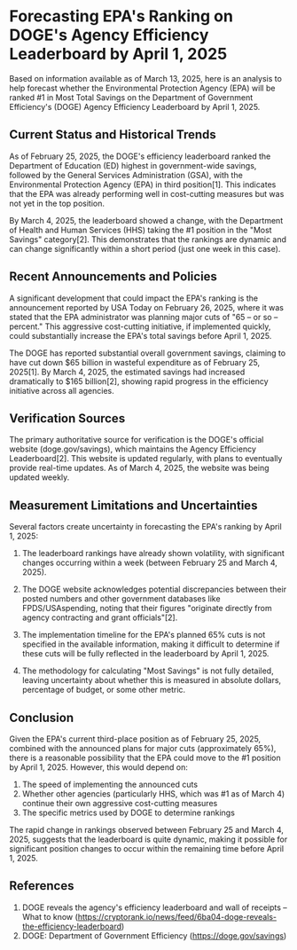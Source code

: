 # Forecasting EPA's Ranking on DOGE's Agency Efficiency Leaderboard by April 1, 2025

Based on information available as of March 13, 2025, here is an analysis to help forecast whether the Environmental Protection Agency (EPA) will be ranked #1 in Most Total Savings on the Department of Government Efficiency's (DOGE) Agency Efficiency Leaderboard by April 1, 2025.

## Current Status and Historical Trends

As of February 25, 2025, the DOGE's efficiency leaderboard ranked the Department of Education (ED) highest in government-wide savings, followed by the General Services Administration (GSA), with the Environmental Protection Agency (EPA) in third position[1]. This indicates that the EPA was already performing well in cost-cutting measures but was not yet in the top position.

By March 4, 2025, the leaderboard showed a change, with the Department of Health and Human Services (HHS) taking the #1 position in the "Most Savings" category[2]. This demonstrates that the rankings are dynamic and can change significantly within a short period (just one week in this case).

## Recent Announcements and Policies

A significant development that could impact the EPA's ranking is the announcement reported by USA Today on February 26, 2025, where it was stated that the EPA administrator was planning major cuts of "65 – or so – percent." This aggressive cost-cutting initiative, if implemented quickly, could substantially increase the EPA's total savings before April 1, 2025.

The DOGE has reported substantial overall government savings, claiming to have cut down $65 billion in wasteful expenditure as of February 25, 2025[1]. By March 4, 2025, the estimated savings had increased dramatically to $165 billion[2], showing rapid progress in the efficiency initiative across all agencies.

## Verification Sources

The primary authoritative source for verification is the DOGE's official website (doge.gov/savings), which maintains the Agency Efficiency Leaderboard[2]. This website is updated regularly, with plans to eventually provide real-time updates. As of March 4, 2025, the website was being updated weekly.

## Measurement Limitations and Uncertainties

Several factors create uncertainty in forecasting the EPA's ranking by April 1, 2025:

1. The leaderboard rankings have already shown volatility, with significant changes occurring within a week (between February 25 and March 4, 2025).

2. The DOGE website acknowledges potential discrepancies between their posted numbers and other government databases like FPDS/USAspending, noting that their figures "originate directly from agency contracting and grant officials"[2].

3. The implementation timeline for the EPA's planned 65% cuts is not specified in the available information, making it difficult to determine if these cuts will be fully reflected in the leaderboard by April 1, 2025.

4. The methodology for calculating "Most Savings" is not fully detailed, leaving uncertainty about whether this is measured in absolute dollars, percentage of budget, or some other metric.

## Conclusion

Given the EPA's current third-place position as of February 25, 2025, combined with the announced plans for major cuts (approximately 65%), there is a reasonable possibility that the EPA could move to the #1 position by April 1, 2025. However, this would depend on:

1. The speed of implementing the announced cuts
2. Whether other agencies (particularly HHS, which was #1 as of March 4) continue their own aggressive cost-cutting measures
3. The specific metrics used by DOGE to determine rankings

The rapid change in rankings observed between February 25 and March 4, 2025, suggests that the leaderboard is quite dynamic, making it possible for significant position changes to occur within the remaining time before April 1, 2025.

## References

1. DOGE reveals the agency's efficiency leaderboard and wall of receipts – What to know (https://cryptorank.io/news/feed/6ba04-doge-reveals-the-efficiency-leaderboard)
2. DOGE: Department of Government Efficiency (https://doge.gov/savings)